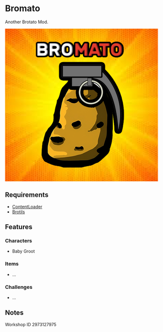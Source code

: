 # Bromato
Another Brotato Mod.

![screenshot](.docs/bromato_steam_workshop_logo.png)

## Requirements
* [ContentLoader](https://github.com/BrotatoMods/Brotato-ContentLoader/)
* [Brotils](https://github.com/BrotatoMods/Brotato-Brotils/)

## Features
### Characters
* Baby Groot

### Items
* ...

### Challenges
* ...

 ## Notes
 Workshop ID 2973127975
